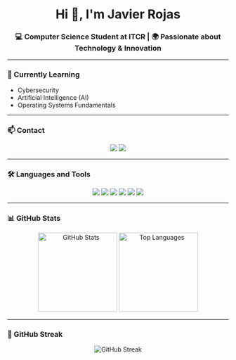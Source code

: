 <h1 align="center">Hi 👋, I'm Javier Rojas</h1>
<h3 align="center">💻 Computer Science Student at ITCR | 🌍 Passionate about Technology & Innovation</h3>

---

### 🌱 Currently Learning
- Cybersecurity  
- Artificial Intelligence (AI)  
- Operating Systems Fundamentals  

---

### 📫 Contact
<p align="center">
  <a href="mailto:javialroro@gmail.com"><img src="https://img.shields.io/badge/Email-D14836?style=for-the-badge&logo=gmail&logoColor=white"/></a>
  <a href="https://linkedin.com/in/javialroro" target="_blank"><img src="https://img.shields.io/badge/LinkedIn-0077B5?style=for-the-badge&logo=linkedin&logoColor=white"/></a>
</p>

---

### 🛠️ Languages and Tools
<p align="center">
  <!-- Cloud -->
  <img src="https://skillicons.dev/icons?i=aws,azure,gcp" />

  <!-- Languages -->
  <img src="https://skillicons.dev/icons?i=c,java,cpp,go,python,typescript,javascript" />

  <!-- Web -->
  <img src="https://skillicons.dev/icons?i=html,css,react,tailwind,express" />

  <!-- Databases -->
  <img src="https://skillicons.dev/icons?i=mysql,postgres,mongodb,redis" />

  <!-- DevOps -->
  <img src="https://skillicons.dev/icons?i=git,docker,kafka,bash,linux" />

  <!-- Testing -->
  <img src="https://skillicons.dev/icons?i=jest" />
</p>

---

### 📊 GitHub Stats
<p align="center">
  <img src="https://github-readme-stats.vercel.app/api?username=javialroro&show_icons=true&theme=radical" alt="GitHub Stats" height="180"/>
  <img src="https://github-readme-stats.vercel.app/api/top-langs/?username=javialroro&layout=compact&theme=radical" alt="Top Languages" height="180"/>
</p>

---

### 🚀 GitHub Streak
<p align="center">
  <img src="https://streak-stats.demolab.com?user=javialroro&theme=radical&hide_border=true" alt="GitHub Streak"/>
</p>
